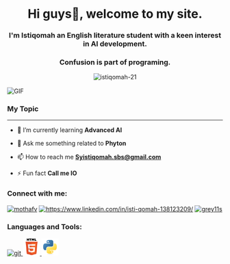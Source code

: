 <h1 align="center">Hi guys👋, welcome to my site.</h1>
<h3 align="center">I'm Istiqomah an English literature student with a keen interest in AI development.</h3>
<h3 align="center">Confusion is part of programing.</h3>
<p align="center"> <img src="https://komarev.com/ghpvc/?username=istiqomah-21&label=Profile%20views&color=0e75b6&style=flat" alt="istiqomah-21" /> </p>
<a target="_blank" align="center">
  <img align="center" top="800" height="500" width="1000" alt="GIF" src="https://media.giphy.com/media/SWoSkN6DxTszqIKEqv/giphy.gif">
</a>

### My Topic

---

- 🌱 I’m currently learning **Advanced AI**

- 💬 Ask me something related to **Phyton**

- 📫 How to reach me **Syistiqomah.sbs@gmail.com**

- ⚡ Fun fact **Call me IO**

<h3 align="left">Connect with me:</h3>
<p align="left">
<a href="https://twitter.com/mothafv" target="blank"><img align="center" src="https://raw.githubusercontent.com/rahuldkjain/github-profile-readme-generator/master/src/images/icons/Social/twitter.svg" alt="mothafv" height="30" width="40" /></a>
<a href="https://linkedin.com/in/https://www.linkedin.com/in/isti-qomah-138123209/" target="blank"><img align="center" src="https://raw.githubusercontent.com/rahuldkjain/github-profile-readme-generator/master/src/images/icons/Social/linked-in-alt.svg" alt="https://www.linkedin.com/in/isti-qomah-138123209/" height="30" width="40" /></a>
<a href="https://instagram.com/grey11s" target="blank"><img align="center" src="https://raw.githubusercontent.com/rahuldkjain/github-profile-readme-generator/master/src/images/icons/Social/instagram.svg" alt="grey11s" height="30" width="40" /></a>
</p>

<h3 align="left">Languages and Tools:</h3>
<p align="left"> <a href="https://git-scm.com/" target="_blank" rel="noreferrer"> <img src="https://www.vectorlogo.zone/logos/git-scm/git-scm-icon.svg" alt="git" width="40" height="40"/> </a> <a href="https://www.w3.org/html/" target="_blank" rel="noreferrer"> <img src="https://raw.githubusercontent.com/devicons/devicon/master/icons/html5/html5-original-wordmark.svg" alt="html5" width="40" height="40"/> </a> <a href="https://www.python.org" target="_blank" rel="noreferrer"> <img src="https://raw.githubusercontent.com/devicons/devicon/master/icons/python/python-original.svg" alt="python" width="40" height="40"/> </a> </p>
